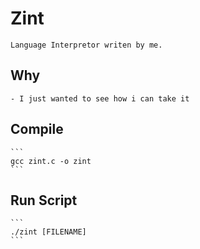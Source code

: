# Zint

	Language Interpretor writen by me.


## Why
	
	- I just wanted to see how i can take it

## Compile
	
	```
	gcc zint.c -o zint
	```

## Run Script
	
	```
	./zint [FILENAME] 
	```